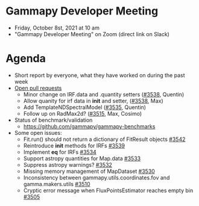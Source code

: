 # Gammapy Developer Meeting

* Friday, October 8st, 2021 at 10 am
* "Gammapy Developer Meeting" on Zoom (direct link on Slack)
# Agenda

* Short report by everyone, what they have worked on during the past week
* [Open pull requests](https://github.com/gammapy/gammapy/pulls)
  * Minor change on IRF.data and .quantity setters ([#3538](https://github.com/gammapy/gammapy/pull/3538), Quentin)
  * Allow quanity for irf data in __init__ and setter,  ([#3538](https://github.com/gammapy/gammapy/pull/3537), Max)
  * Add TemplateNDSpectralModel ([#3535](https://github.com/gammapy/gammapy/pull/3535), Quentin)
  * Follow up on RadMax2d? ([#3515](https://github.com/gammapy/gammapy/pull/3515), Max, Cosimo)
* Status of benchmark/validation
  * https://github.com/gammapy/gammapy-benchmarks
* Some open issues:
  * Fit.run() should not return a dictionary of FitResult objects [#3542](https://github.com/gammapy/gammapy/issues/3542)
  * Reintroduce __init__ methods for IRFs [#3539](https://github.com/gammapy/gammapy/issues/3539)
  * Implement __eq__ for IRFs [#3534](https://github.com/gammapy/gammapy/issues/3534)
  * Support astropy quantities for Map.data [#3533](https://github.com/gammapy/gammapy/issues/3533)
  * Suppress astropy warnings? [#3532](https://github.com/gammapy/gammapy/issues/3532)
  * Missing memory management of MapDataset [#3530](https://github.com/gammapy/gammapy/issues/3530)
  * Inconsistency between gammapy.utils.coordinates.fov and gamma.makers.utils [#3510](https://github.com/gammapy/gammapy/issues/3510)
  * Cryptic error message when FluxPointsEstimator reaches empty bin [#3505](https://github.com/gammapy/gammapy/issues/3505)



